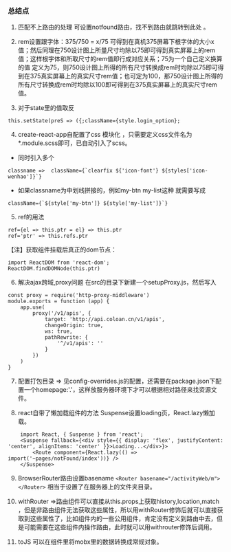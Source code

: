 ### 总结点

1. 匹配不上路由的处理 可设置notfound路由，找不到路由就跳转到此处 。

2. rem设置跟字体：375/750 = x/75 可得到在真机375屏幕下根字体的大小x值；然后同理在750设计图上所量尺寸均除以75即可得到真实屏幕上的rem值；这样根字体和所取尺寸的rem值即行成对应关系；75为一个自己定义换算的值 定义为75，则750设计图上所得的所有尺寸转换成rem时均除以75即可得到在375真实屏幕上的真实尺寸rem值；也可定为100，那750设计图上所得的所有尺寸转换成rem时均除以100即可得到在375真实屏幕上的真实尺寸rem值。

3. 对于state里的值取反 
 ```
 this.setState(preS => ({;className={style.login_option};
 ```

4. create-react-app自配置了css 模块化 ，只需要定义css文件名为*.module.scss即可，已自动引入了scss。
* 同时引入多个
```
classname =>  className={`clearfix ${'icon-font'} ${styles['icon-wenhao']}`}
```
* 如果classname为中划线拼接的，例如my-btn my-list这种 就需要写成 
```
className={`${style['my-btn']} ${style['my-list']}`}
```

5. ref的用法
``` 
ref={el => this.ptr = el} => this.ptr
ref='ptr' => this.refs.ptr
```
【注】获取组件挂载后真正的dom节点：
```
import ReactDOM from 'react-dom';
ReactDOM.findDOMNode(this.ptr)
```

6. 解决ajax跨域,proxy问题 在src的目录下新建一个setupProxy.js，然后写入
```
const proxy = require('http-proxy-middleware')
module.exports = function (app) {
    app.use(
        proxy('/v1/apis', {
            target: 'http://api.coloan.cn/v1/apis',
            changeOrigin: true,
            ws: true,
            pathRewrite: {
                '^/v1/apis': ''
            }
        })
    )
}
```

7. 配置打包目录 => 见config-overrides.js的配置，还需要在package.json下配置一个homepage:'.'，这样放服务器环境下才可以根据相对路径来找资源文件。

8. react自带了懒加载组件的方法 Suspense设置loading页，React.lazy懒加载。
```
    import React, { Suspense } from 'react';
    <Suspense fallback={<div style={{ display: 'flex', justifyContent: 'center', alignItems: 'center' }}>Loading...</div>}>
        <Route component={React.lazy(() => import('~pages/notFound/index'))} />
    </Suspense>
```

9. BrowserRouter路由设置basename `<Router basename="/activityWeb/m"></Router>` 相当于设置了在服务器上的文件夹目录。

10. withRouter =>路由组件可以直接从this.props上获取history,location,match ，但是非路由组件无法获取这些属性，所以用withRouter修饰后就可以直接获取到这些属性了，比如组件内的一些公用组件，肯定没有定义到路由中去，但是可能需要在这些组件内操作路由，此时就可以用withrouter修饰后调用。

11. toJS 可以在组件里将mobx里的数据转换成常规对象。